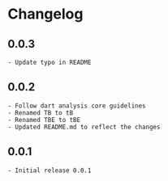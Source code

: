 # Changelog

## 0.0.3
    - Update typo in README

## 0.0.2
    - Follow dart analysis core guidelines
    - Renamed TB to tB
    - Renamed TBE to tBE
    - Updated README.md to reflect the changes

## 0.0.1
    - Initial release 0.0.1
